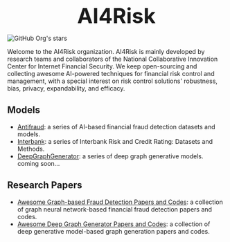 <div align="center">
<b><font size="10">AI4Risk</font></b>
</div>


![GitHub Org's stars](https://img.shields.io/github/stars/AI4Risk#center)

Welcome to the AI4Risk organization. AI4Risk is mainly developed by research teams and collaborators of the National Collaborative Innovation Center for Internet Financial Security. We keep open-sourcing and collecting awesome AI-powered techniques for financial risk control and management, with a special interest on risk control solutions' robustness, bias, privacy, expandability, and efficacy. 

## Models

- [Antifraud](https://github.com/AI4Risk/antifraud): a series of AI-based financial fraud detection datasets and models.
- [Interbank](https://github.com/AI4Risk/interbank): a series of Interbank Risk and Credit Rating: Datasets and Methods.
- [DeepGraphGenerator](): a series of deep graph generative models. coming soon...

## Research Papers

- [Awesome Graph-based Fraud Detection Papers and Codes](https://github.com/AI4Risk/awesome-graph-based-fraud-detection): a collection of graph neural network-based financial fraud detection papers and codes. 
- [Awesome Deep Graph Generator Papers and Codes](https://github.com/AI4Risk/awesome-deep-graph-generator): a collection of deep generative model-based graph generation papers and codes. 

